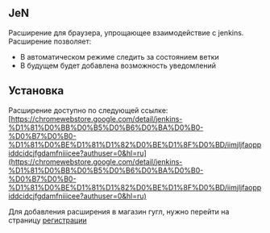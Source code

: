 JeN
------
Расширение для браузера, упрощающее взаимодействие с jenkins.
Расширение позволяет:
 * В автоматическом режиме следить за состоянием ветки
 * В будущем будет добавлена возможность уведомлений
 
## Установка
Расширение доступно по следующей ссылке: [https://chromewebstore.google.com/detail/jenkins-%D1%81%D0%BB%D0%B5%D0%B6%D0%BA%D0%B0-%D0%B7%D0%B0-%D1%81%D0%BE%D1%81%D1%82%D0%BE%D1%8F%D0%BD/iimjljfaoppiddcidcjfgdamfniiicee?authuser=0&hl=ru](https://chromewebstore.google.com/detail/jenkins-%D1%81%D0%BB%D0%B5%D0%B6%D0%BA%D0%B0-%D0%B7%D0%B0-%D1%81%D0%BE%D1%81%D1%82%D0%BE%D1%8F%D0%BD/iimjljfaoppiddcidcjfgdamfniiicee?authuser=0&hl=ru)

Для добавления расширения в магазин гугл, нужно перейти на страницу [регистрации](https://chrome.google.com/webstore/devconsole/register)
